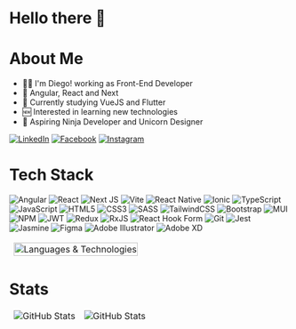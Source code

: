 # Hello there 👋


# About Me
- 🧑‍💻 I'm Diego! working as Front-End Developer
- 🚀 Angular, React and Next
- 🌱 Currently studying VueJS and Flutter
- 🆕 Interested in learning new technologies
- 🥷 Aspiring Ninja Developer and Unicorn Designer

[![LinkedIn](https://img.shields.io/badge/linkedin-%230077B5.svg?style=for-the-badge&logo=linkedin&logoColor=white)](https://www.linkedin.com/in/diego-villa-dev) [![Facebook](https://img.shields.io/badge/Facebook-%231877F2.svg?style=for-the-badge&logo=Facebook&logoColor=white)](https://www.facebook.com/Diegovilla27) [![Instagram](https://img.shields.io/badge/Instagram-%23E4405F.svg?style=for-the-badge&logo=Instagram&logoColor=white)](https://www.instagram.com/diegovilla___)

# Tech Stack
![Angular](https://img.shields.io/badge/angular-%23DD0031.svg?style=for-the-badge&logo=angular&logoColor=white) ![React](https://img.shields.io/badge/react-%2320232a.svg?style=for-the-badge&logo=react&logoColor=%2361DAFB) ![Next JS](https://img.shields.io/badge/Next-black?style=for-the-badge&logo=next.js&logoColor=white) ![Vite](https://img.shields.io/badge/vite-%23646CFF.svg?style=for-the-badge&logo=vite&logoColor=white) ![React Native](https://img.shields.io/badge/react_native-%2320232a.svg?style=for-the-badge&logo=react&logoColor=%2361DAFB) ![Ionic](https://img.shields.io/badge/Ionic-%233880FF.svg?style=for-the-badge&logo=Ionic&logoColor=white) ![TypeScript](https://img.shields.io/badge/typescript-%23007ACC.svg?style=for-the-badge&logo=typescript&logoColor=white) ![JavaScript](https://img.shields.io/badge/javascript-%23323330.svg?style=for-the-badge&logo=javascript&logoColor=%23F7DF1E) ![HTML5](https://img.shields.io/badge/html5-%23E34F26.svg?style=for-the-badge&logo=html5&logoColor=white) ![CSS3](https://img.shields.io/badge/css3-%231572B6.svg?style=for-the-badge&logo=css3&logoColor=white) ![SASS](https://img.shields.io/badge/SASS-hotpink.svg?style=for-the-badge&logo=SASS&logoColor=white) ![TailwindCSS](https://img.shields.io/badge/tailwindcss-%2338B2AC.svg?style=for-the-badge&logo=tailwind-css&logoColor=white) ![Bootstrap](https://img.shields.io/badge/bootstrap-%23563D7C.svg?style=for-the-badge&logo=bootstrap&logoColor=white) ![MUI](https://img.shields.io/badge/MUI-%230081CB.svg?style=for-the-badge&logo=mui&logoColor=white) ![NPM](https://img.shields.io/badge/NPM-%23CB3837.svg?style=for-the-badge&logo=npm&logoColor=white) ![JWT](https://img.shields.io/badge/JWT-black?style=for-the-badge&logo=JSON%20web%20tokens) ![Redux](https://img.shields.io/badge/redux-%23593d88.svg?style=for-the-badge&logo=redux&logoColor=white) ![RxJS](https://img.shields.io/badge/rxjs-%23B7178C.svg?style=for-the-badge&logo=reactivex&logoColor=white) ![React Hook Form](https://img.shields.io/badge/React%20Hook%20Form-%23EC5990.svg?style=for-the-badge&logo=reacthookform&logoColor=white) ![Git](https://img.shields.io/badge/git-%23F05033.svg?style=for-the-badge&logo=git&logoColor=white) ![Jest](https://img.shields.io/badge/-jest-%23C21325?style=for-the-badge&logo=jest&logoColor=white) ![Jasmine](https://img.shields.io/badge/-Jasmine-%238A4182?style=for-the-badge&logo=Jasmine&logoColor=white) ![Figma](https://img.shields.io/badge/figma-%23F24E1E.svg?style=for-the-badge&logo=figma&logoColor=white) ![Adobe Illustrator](https://img.shields.io/badge/adobe%20illustrator-%23FF9A00.svg?style=for-the-badge&logo=adobe%20illustrator&logoColor=white) ![Adobe XD](https://img.shields.io/badge/Adobe%20XD-470137?style=for-the-badge&logo=Adobe%20XD&logoColor=#FF61F6)

<table align="center" border="0" cellpadding="0" cellspacing="0">
      <thead>
        <tr>
          <td style="width: 100%" colspan="2">
            <img style="width: 100%" src="https://github-readme-stats.vercel.app/api/top-langs/?username=DiegoVilla27&layout=compact" alt="Languages & Technologies" />
          </td>
        </tr>
      </thead>
    </table>

# Stats
<table align="center" border="0" cellpadding="0" cellspacing="0">
      <thead>
        <tr>
          <td>
            <img
              src="https://github-readme-stats.vercel.app/api?username=DiegoVilla27&show_icons=true&locale=en&theme=tokyonight"
              alt="GitHub Stats"
            />
          </td>
          <td>
            <img
              src="https://streak-stats.demolab.com/?user=DiegoVilla27&theme=tokyonight"
              alt="GitHub Stats"
            />
          </td>
        </tr>
      </thead>
    </table>
